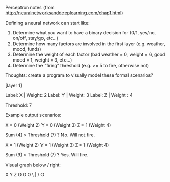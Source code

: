 Perceptron notes (from http://neuralnetworksanddeeplearning.com/chap1.html)

Defining a neural network can start like:

1. Determine what you want to have a binary decision for (0/1, yes/no, on/off, stay/go, etc...)
2. Determine how many factors are involved in the first layer (e.g. weather, mood, funds)
3. Determine the weight of each factor (bad weather = 0, weight = 6, good mood = 1, weight = 3, etc...)
4. Determine the "firing" threshold (e.g. >= 5 to fire, otherwise not)

Thoughts: create a program to visually model these formal scenarios?

[layer 1]

Label: X | Weight: 2
Label: Y | Weight: 3
Label: Z | Weight : 4

Threshold: 7

Example output scenarios:

X = 0 (Weight 2)
Y = 0 (Weight 3)
Z = 1 (Weight 4)

Sum (4) > Threshold (7) ? No. Will not fire.

X = 1 (Weight 2)
Y = 1 (Weight 3)
Z = 1 (Weight 4)

Sum (9) > Threshold (7) ? Yes. Will fire.

Visual graph below / right:

X Y Z
O O O
\ | /
  O
